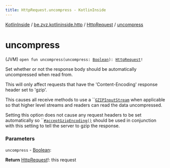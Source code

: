 ```yaml
---
title: HttpRequest.uncompress - KotlinInside
---
```


[KotlinInside](../../index.html) / [be.zvz.kotlininside.http](../index.html) / [HttpRequest](index.html) / [uncompress](./uncompress.html)

# uncompress

(JVM) `open fun uncompress(uncompress: `[`Boolean`](https://kotlinlang.org/api/latest/jvm/stdlib/kotlin/-boolean/index.html)`): `[`HttpRequest`](index.html)`!`

Set whether or not the response body should be automatically uncompressed when read from.

 This will only affect requests that have the 'Content-Encoding' response header set to 'gzip'.

 This causes all receive methods to use a ``[`GZIPInputStream`](https://docs.oracle.com/javase/7/docs/api/java/util/zip/GZIPInputStream.html) when applicable so that higher level streams and readers can read the data uncompressed.

 Setting this option does not cause any request headers to be set automatically so ``[`#acceptGzipEncoding()`](accept-gzip-encoding.html) should be used in conjunction with this setting to tell the server to gzip the response.

### Parameters

`uncompress` - [Boolean](https://kotlinlang.org/api/latest/jvm/stdlib/kotlin/-boolean/index.html):

**Return**
[HttpRequest](index.html)!: this request

